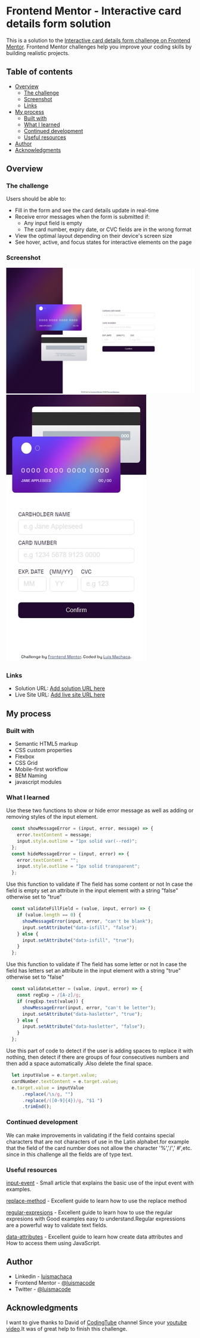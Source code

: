 # Frontend Mentor - Interactive card details form solution

This is a solution to the [Interactive card details form challenge on Frontend Mentor](https://www.frontendmentor.io/challenges/interactive-card-details-form-XpS8cKZDWw). Frontend Mentor challenges help you improve your coding skills by building realistic projects.

## Table of contents

- [Overview](#overview)
  - [The challenge](#the-challenge)
  - [Screenshot](#screenshot)
  - [Links](#links)
- [My process](#my-process)
  - [Built with](#built-with)
  - [What I learned](#what-i-learned)
  - [Continued development](#continued-development)
  - [Useful resources](#useful-resources)
- [Author](#author)
- [Acknowledgments](#acknowledgments)

## Overview

### The challenge

Users should be able to:

- Fill in the form and see the card details update in real-time
- Receive error messages when the form is submitted if:
  - Any input field is empty
  - The card number, expiry date, or CVC fields are in the wrong format
- View the optimal layout depending on their device's screen size
- See hover, active, and focus states for interactive elements on the page

### Screenshot

![screenshot-desktop](./screenshots/interactive-card-details-desktop.jpeg)
![screenshot-mobile](./screenshots/interactive-card-details-mobile.jpeg)

### Links

- Solution URL: [Add solution URL here](https://your-solution-url.com)
- Live Site URL: [Add live site URL here](https://your-live-site-url.com)

## My process

### Built with

- Semantic HTML5 markup
- CSS custom properties
- Flexbox
- CSS Grid
- Mobile-first workflow
- BEM Naming
- javascript modules

### What I learned

 Use these two functions to show or hide error message as well as adding or removing styles of the input element.

  ```js
    const showMessageError = (input, error, message) => {
      error.textContent = message;
      input.style.outline = "1px solid var(--red)";
    };
    const hideMessageError = (input, error) => {
      error.textContent = "";
      input.style.outline = "1px solid transparent";
    };
  ```

Use this function to validate if The field has some content or not In case the field is empty set an attribute in the input element with a string "false" otherwise set to "true"

  ```js
    const validateFillField = (value, input, error) => {
      if (value.length == 0) {
        showMessageError(input, error, "can't be blank");
        input.setAttribute("data-isfill", "false");
      } else {
        input.setAttribute("data-isfill", "true");
      }
    };
  ```

Use this function to validate if The field has some letter or not In case the field has letters set an attribute in the input element with a string "true" otherwise set to "false"

```js
  const validateLetter = (value, input, error) => {
    const regExp = /[A-z]/g;
    if (regExp.test(value)) {
      showMessageError(input, error, "can't be letter");
      input.setAttribute("data-hasletter", "true");
    } else {
      input.setAttribute("data-hasletter", "false");
    }
  };
```

Use this part of code to detect if the user is adding spaces to replace it with nothing, then detect if there are groups of four consecutives numbers  and then add a space automatically .Also delete the final space.

```js
  let inputValue = e.target.value;
  cardNumber.textContent = e.target.value;
  e.target.value = inputValue
      .replace(/\s/g, "")
      .replace(/([0-9]{4})/g, "$1 ")
      .trimEnd();

```

### Continued development

We can make improvements in validating if the field contains special characters that are not characters of use in the Latin alphabet.for example that the field of the card number does not allow the character '%','/',' #',etc. since in this challenge all the fields are of type text.

### Useful resources

[input-event](https://developer.mozilla.org/en-US/docs/Web/API/HTMLElement/input_event) - Small article that explains the basic use of the input event with examples.

[replace-method](https://developer.mozilla.org/en-US/docs/Web/JavaScript/Reference/Global_Objects/String/replace) - Excellent guide to learn how to use the replace method

[regular-expresions](https://developer.mozilla.org/en-US/docs/Web/JavaScript/Guide/Regular_Expressions) - Excellent guide to learn how to use the regular expresions with Good examples easy to understand.Regular expressions are a powerful way to validate text fields.

[data-attributes](https://developer.mozilla.org/en-US/docs/Learn/HTML/Howto/Use_data_attributes) - Excellent guide to learn how create data attributes and How to access them using JavaScript.

## Author

- Linkedin - [luismachaca](https://www.linkedin.com/in/luismachaca)
- Frontend Mentor - [@luismacode](https://www.frontendmentor.io/profile/luismacode)
- Twitter - [@luismacode](https://www.twitter.com/luismacode)

## Acknowledgments

I want to give thanks to David of [CodingTube](https://www.youtube.com/@CodingTube/about) channel Since your [youtube video](https://www.youtube.com/watch?v=52q6OGbcIso&list=WL&index=2).It was of great help to finish this challenge.
